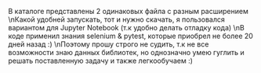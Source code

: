 В каталоге представлены 2 одинаковых файла с разным расширением
\nКакой удобней запускать, тот и нужно скачать, я пользовался вариантом для Jupyter Notebook (т.к удобно делать отладку кода)
\nВ коде применил знания selenium & pytest, которые приобрел не более 20 дней назад :) 
\nПоэтому прошу строго не судить, т.к не все возможности знаю данных библиотек, но однозначно умею гуглить и решать поставленную задачу и также легкообучаем :)
